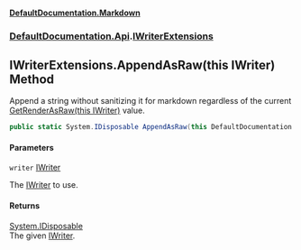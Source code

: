 #### [DefaultDocumentation\.Markdown](../../../index.md 'index')
### [DefaultDocumentation\.Api](../../../index.md#DefaultDocumentation.Api 'DefaultDocumentation\.Api').[IWriterExtensions](index.md 'DefaultDocumentation\.Api\.IWriterExtensions')

## IWriterExtensions\.AppendAsRaw\(this IWriter\) Method

Append a string without sanitizing it for markdown regardless of the current [GetRenderAsRaw\(this IWriter\)](GetRenderAsRaw(thisIWriter).md 'DefaultDocumentation\.Api\.IWriterExtensions\.GetRenderAsRaw\(this DefaultDocumentation\.Api\.IWriter\)') value\.

```csharp
public static System.IDisposable AppendAsRaw(this DefaultDocumentation.Api.IWriter writer);
```
#### Parameters

<a name='DefaultDocumentation.Api.IWriterExtensions.AppendAsRaw(thisDefaultDocumentation.Api.IWriter).writer'></a>

`writer` [IWriter](https://github.com/Doraku/DefaultDocumentation/blob/master/documentation/api/DefaultDocumentation/Api/IWriter/index.md 'DefaultDocumentation\.Api\.IWriter')

The [IWriter](https://github.com/Doraku/DefaultDocumentation/blob/master/documentation/api/DefaultDocumentation/Api/IWriter/index.md 'DefaultDocumentation\.Api\.IWriter') to use\.

#### Returns
[System\.IDisposable](https://docs.microsoft.com/en-us/dotnet/api/System.IDisposable 'System\.IDisposable')  
The given [IWriter](https://github.com/Doraku/DefaultDocumentation/blob/master/documentation/api/DefaultDocumentation/Api/IWriter/index.md 'DefaultDocumentation\.Api\.IWriter')\.